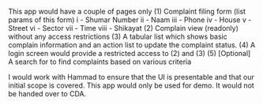 This app would have a couple of pages only
(1) Complaint filing form (list params of this form)
	i - Shumar Number
	ii - Naam
	iii - Phone
	iv - House
	v - Street
	vi - Sector
	vii - Time
	viii - Shikayat
(2) Complain view (readonly) without any access restrictions
(3) A tabular list which shows basic complain information and an action list to update the complaint status.
(4) A login screen would provide a restricted access to (2) and (3)
(5) [Optional] A search for to find complaints based on various criteria

I would work with Hammad to ensure that the UI is presentable and that our initial scope is covered.
This app would only be used for demo. It would not be handed over to CDA.